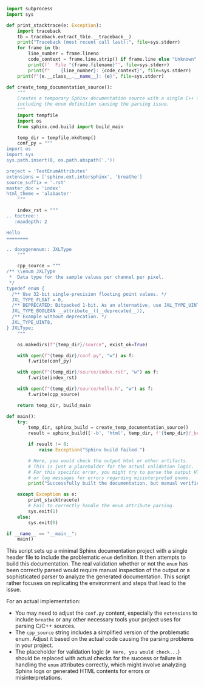 ```python
import subprocess
import sys

def print_stacktrace(e: Exception):
    import traceback
    tb = traceback.extract_tb(e.__traceback__)
    print("Traceback (most recent call last):", file=sys.stderr)
    for frame in tb:
        line_number = frame.lineno
        code_context = frame.line.strip() if frame.line else "Unknown"
        print(f'  File "{frame.filename}"', file=sys.stderr)
        print(f"    {line_number}: {code_context}", file=sys.stderr)
    print(f"{e.__class__.__name__}: {e}", file=sys.stderr)

def create_temp_documentation_source():
    """
    Creates a temporary Sphinx documentation source with a single C++ file,
    including the enum definition causing the parsing issue.
    """
    import tempfile
    import os
    from sphinx.cmd.build import build_main

    temp_dir = tempfile.mkdtemp()
    conf_py = """
import os
import sys
sys.path.insert(0, os.path.abspath('.'))

project = 'TestEnumAttributes'
extensions = ['sphinx.ext.intersphinx', 'breathe']
source_suffix = '.rst'
master_doc = 'index'
html_theme = 'alabaster'
    """

    index_rst = """
.. toctree::
   :maxdepth: 2

Hello
========

.. doxygenenum:: JXLType
    """

    cpp_source = """
/** \\enum JXLType
 *  Data type for the sample values per channel per pixel.
 */
typedef enum {
  /** Use 32-bit single-precision floating point values. */
  JXL_TYPE_FLOAT = 0,
  /** DEPRECATED: Bitpacked 1-bit. As an alternative, use JXL_TYPE_UINT8. */  
  JXL_TYPE_BOOLEAN __attribute__((__deprecated__)),
  /** Example without deprecation. */
  JXL_TYPE_UINT8,
} JXLType;
    """

    os.makedirs(f"{temp_dir}/source", exist_ok=True)

    with open(f"{temp_dir}/conf.py", "w") as f:
        f.write(conf_py)

    with open(f"{temp_dir}/source/index.rst", "w") as f:
        f.write(index_rst)

    with open(f"{temp_dir}/source/hello.h", "w") as f:
        f.write(cpp_source)

    return temp_dir, build_main

def main():
    try:
        temp_dir, sphinx_build = create_temp_documentation_source()
        result = sphinx_build(['-b', 'html', temp_dir, f'{temp_dir}/_build'])

        if result != 0:
            raise Exception("Sphinx build failed.")

        # Here, you would check the output html or other artifacts.
        # This is just a placeholder for the actual validation logic.
        # For this specific error, you might try to parse the output HTML
        # or log messages for errors regarding misinterpreted enums.
        print("Successfully built the documentation, but manual verification required to check for the enum parsing issue.")

    except Exception as e:
        print_stacktrace(e)
        # Fail to correctly handle the enum attribute parsing.
        sys.exit(1)
    else:
        sys.exit(0)

if __name__ == "__main__":
    main()
```

This script sets up a minimal Sphinx documentation project with a single header file to include the problematic `enum` definition. It then attempts to build this documentation. The real validation whether or not the `enum` has been correctly parsed would require manual inspection of the output or a sophisticated parser to analyze the generated documentation. This script rather focuses on replicating the environment and steps that lead to the issue.

For an actual implementation:
- You may need to adjust the `conf.py` content, especially the `extensions` to include `breathe` or any other necessary tools your project uses for parsing C/C++ sources.
- The `cpp_source` string includes a simplified version of the problematic enum. Adjust it based on the actual code causing the parsing problems in your project.
- The placeholder for validation logic (`# Here, you would check...`) should be replaced with actual checks for the success or failure in handling the `enum` attributes correctly, which might involve analyzing Sphinx logs or generated HTML contents for errors or misinterpretations.